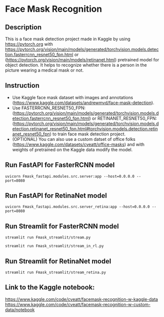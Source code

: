 # Face Mask Recognition
## Description
This is a face mask detection project made in Kaggle by using https://pytorch.org with https://pytorch.org/vision/main/models/generated/torchvision.models.detection.fasterrcnn_resnet50_fpn.html or (https://pytorch.org/vision/main/models/retinanet.html) pretrained model for object detection. It helps to recognize whether there is a person in the picture wearing a medical mask or not. 
## Instruction
+ Use Kaggle face mask dataset with images and annotations (https://www.kaggle.com/datasets/andrewmvd/face-mask-detection).
+ Use FASTERRCNN_RESNET50_FPN: (https://pytorch.org/vision/main/models/generated/torchvision.models.detection.fasterrcnn_resnet50_fpn.html) or RETINANET_RESNET50_FPN: (https://pytorch.org/vision/main/models/generated/torchvision.models.detection.retinanet_resnet50_fpn.html#torchvision.models.detection.retinanet_resnet50_fpn) to train face mask detection project.
+ (OPTIONAL) You can also use a custom datset of office folks (https://www.kaggle.com/datasets/cveatt/office-masks) and with weights of pretrained on the Kaggle data modify the model.
## Run FastAPI for FasterRCNN model
```
uvicorn Fmask_fastapi.modules.src.server:app --host=0.0.0.0 --port=8080
```
## Run FastAPI for RetinaNet model
```
uvicorn Fmask_fastapi.modules.src.server_retina:app --host=0.0.0.0 --port=8080
```
## Run Streamlit for FasterRCNN model
```
streamlit run Fmask_streamlit/stream.py
```
```
streamlit run Fmask_streamlit/stream_in_rl.py
```
## Run Streamlit for RetinaNet model
```
streamlit run Fmask_streamlit/stream_retina.py
```
## Link to the Kaggle notebook:
https://www.kaggle.com/code/cveatt/facemask-recognition-w-kaggle-data
https://www.kaggle.com/code/cveatt/facemask-recognition-w-custom-data/notebook
